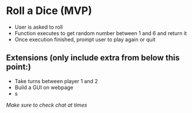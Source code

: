 # Roll a Dice (MVP)

- User is asked to roll
- Function executes to get random number between 1 and 6 and return it
- Once execution finished, prompt user to play again or quit

## Extensions (only include extra from below this point:)

- Take turns between player 1 and 2
- Build a GUI on webpage
- s

_Make sure to check chat at times_
